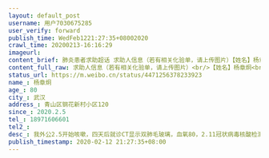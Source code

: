 ```yaml
---
layout: default_post
username: 用户7030675285
user_verify: forward
publish_time: WedFeb1221:27:35+08002020
crawl_time: 20200213-16:16:29
imageurl: 
content_brief: 肺炎患者求助超话 求助人信息（若有相关化验单，请上传图片）【姓名】杨章炯【年龄】80【所在城市】武汉【所在小区、社区】青山区钢花新村小区120【患病时间】2020.2.5【联系方式】18971606601【其他紧急联系人】【病情描述】 我外公2.5开始咳嗽，四天后就诊CT显示双肺毛玻璃，血氧80，2.1 ...全文
content_full_raw: 求助人信息（若有相关化验单，请上传图片）<br/>【姓名】杨章炯<br/>【年龄】80<br/>【所在城市】武汉<br/>【所在小区、社区】青山区钢花新村小区120<br/>【患病时间】2020.2.5<br/>【联系方式】18971606601<br/>【其他紧急联系人】<br/>【病情描述】我外公2.5开始咳嗽，四天后就诊CT显示双肺毛玻璃，血氧80，2.11冠状病毒核酸检测阳性，现已上报社区，社区说最快也要两天时间，现老人已到九医院门诊输液，吸氧，但血氧还是下降，无法入住收治，医院让晚上也在门诊坐着继续吸氧。本来舅舅开车去医院，现在由于社区封闭，由于家里有确诊病人，把我舅舅的车也给封住了，每天只能推租来的轮椅去两公里以外的医院输液吸氧。老人病情危重，就诊过程也很有可能感染他人，家里还有外婆，年岁已高，已经失去理智非要跟外公同住一室，也不做隔离措施，家里也没有居家隔离条件，求助尽快入院。<adata-url="http://t.cn/R2WxQOQ"href="http://weibo.com/p/1001018008642010000000000"data-hide=""><spanclass='url-icon'><imgstyle='width:1rem;height:1rem'src='https://h5.sinaimg.cn/upload/2015/09/25/3/timeline_card_small_location_default.png'></span><spanclass="surl-text">武汉</span></a>
status_url: https://m.weibo.cn/status/4471256378233923
name_: 杨章炯
age_: 80
city_: 武汉
address_: 青山区钢花新村小区120
since_: 2020.2.5
tel_: 18971606601
tel2_: 
desc_: 我外公2.5开始咳嗽，四天后就诊CT显示双肺毛玻璃，血氧80，2.11冠状病毒核酸检测阳性，现已上报社区，社区说最快也要两天时间，现老人已到九医院门诊输液，吸氧，但血氧还是下降，无法入住收治，医院让晚上也在门诊坐着继续吸氧。本来舅舅开车去医院，现在由于社区封闭，由于家里有确诊病人，把我舅舅的车也给封住了，每天只能推租来的轮椅去两公里以外的医院输液吸氧。老人病情危重，就诊过程也很有可能感染他人，家里还有外婆，年岁已高，已经失去理智非要跟外公同住一室，也不做隔离措施，家里也没有居家隔离条件，求助尽快入院。<adata-url="http//t.cn/R2WxQOQ"href="http//weibo.com/p/1001018008642010000000000"data-hide=""><spanclass='url-icon'><imgstyle='width1rem;height1rem'src='https//h5.sinaimg.cn/upload/2015/09/25/3/timeline_card_small_location_default.png'></span><spanclass="surl-text">武汉</span></a>
publish_timestamp: 2020-02-12 21:27:35+08:00
---
```

